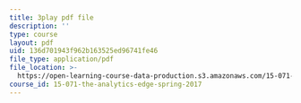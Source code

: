```yaml
---
title: 3play pdf file
description: ''
type: course
layout: pdf
uid: 136d701943f962b163525ed96741fe46
file_type: application/pdf
file_location: >-
  https://open-learning-course-data-production.s3.amazonaws.com/15-071-the-analytics-edge-spring-2017/136d701943f962b163525ed96741fe46_DCcPG4aS5I0.pdf
course_id: 15-071-the-analytics-edge-spring-2017
---
```

